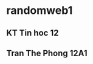 # randomweb1
KT Tin hoc 12
----------------------------------------------------------------------------------------
Tran The Phong 12A1
----------------------------------------------------------------------------------------
